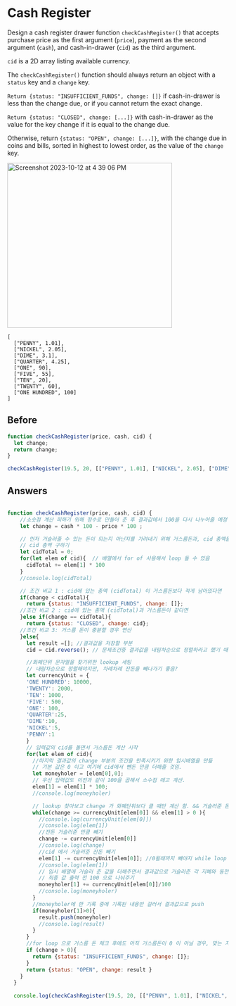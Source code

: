 # Cash Register
Design a cash register drawer function `checkCashRegister()` that accepts purchase price as the first argument (`price`), 
payment as the second argument (`cash`), and cash-in-drawer (`cid`) as the third argument.

`cid` is a 2D array listing available currency.

The `checkCashRegister()` function should always return an object with a `status` key and a `change` key.

`Return {status: "INSUFFICIENT_FUNDS", change: []}` if cash-in-drawer is less than the change due, or if you cannot return the exact change.

`Return {status: "CLOSED", change: [...]}` with cash-in-drawer as the value for the key change if it is equal to the change due.

Otherwise, return `{status: "OPEN", change: [...]}`, with the change due in coins and bills, sorted in highest to lowest order, 
as the value of the `change` key.

<img width="375" alt="Screenshot 2023-10-12 at 4 39 06 PM" src="https://github.com/LenaKwon/CodeChallenge/assets/37726487/74bb7c0a-2c2d-4766-87b4-35f6097fa7ee">
</br>

```
[
  ["PENNY", 1.01],
  ["NICKEL", 2.05],
  ["DIME", 3.1],
  ["QUARTER", 4.25],
  ["ONE", 90],
  ["FIVE", 55],
  ["TEN", 20],
  ["TWENTY", 60],
  ["ONE HUNDRED", 100]
]
```

## Before
```javascript
function checkCashRegister(price, cash, cid) {
  let change;
  return change;
}

checkCashRegister(19.5, 20, [["PENNY", 1.01], ["NICKEL", 2.05], ["DIME", 3.1], ["QUARTER", 4.25], ["ONE", 90], ["FIVE", 55], ["TEN", 20], ["TWENTY", 60], ["ONE HUNDRED", 100]]);
```
## Answers
```javascript

function checkCashRegister(price, cash, cid) {
    //소숫점 계산 피하기 위해 정수로 만들어 준 후 결과값에서 100을 다시 나누어줄 예정
    let change = cash * 100 - price * 100 ;

    // 먼저 거슬러줄 수 있는 돈이 되는지 아닌지를 가려내기 위해 거스름돈과, cid 총액을 비교하기
    // cid 총액 구하기
    let cidTotal = 0;
    for(let elem of cid){  // 배열에서 for of 사용해서 loop 돌 수 있음
      cidTotal += elem[1] * 100
    }
    //console.log(cidTotal)

    // 조건 비교 1 : cid에 있는 총액 (cidTotal) 이 거스름돈보다 적게 남아있다면
    if(change < cidTotal){
      return {status: "INSUFFICIENT_FUNDS", change: []};
    //조건 비교 2 : cid에 있는 총액 (cidTotal)과 거스름돈이 같다면
    }else if(change == cidTotal){  
      return {status: "CLOSED", change: cid};
    //조건 비교 3: 거스름 돈이 충분할 경우 연산
    }else{
      let result =[]; //결과값을 저장할 부분
      cid = cid.reverse(); // 문제조건중 결과값을 내림차순으로 정렬하라고 했기 때문에 뒤집음.

      //화폐단위 문자열을 찾기위한 lookup 세팅
      // 내림차순으로 정렬해야지만, 차례차례 잔돈을 빼나가기 좋음?
      let currencyUnit = {
      'ONE HUNDRED': 10000,
      'TWENTY': 2000,
      'TEN': 1000,
      'FIVE': 500,
      'ONE': 100,
      'QUARTER':25,
      'DIME':10,
      'NICKEL':5,
      'PENNY':1
      }
      // 입력값의 cid를 돌면서 거스름돈 계산 시작
      for(let elem of cid){
        //마지막 결과값의 change 부분의 조건을 만족시키기 위한 임시배열을 만듦
        // 기본 값은 0 이고 여기에 cid에서 뺀돈 만큼 더해줄 것임.
        let moneyholer = [elem[0],0];
        // 우선 입력값도 이전과 같이 100을 곱해서 소수점 떼고 계산.
        elem[1] = elem[1] * 100;
        //console.log(moneyholer)

        // lookup 찾아보고 change 가 화폐단위보다 클 때만 계산 함. && 거슬러준 돈이 남아 있을 경우만 loop을 돈다.
        while(change >= currencyUnit[elem[0]] && elem[1] > 0 ){
          //console.log(currencyUnit[elem[0]])
          //console.log(elem[1])
          //잔돈 거슬러준 만큼 빼기
          change -= currencyUnit[elem[0]]
          //console.log(change)
          //cid 에서 거슬러준 잔돈 빼기
          elem[1] -= currencyUnit[elem[0]]; //0될때까지 빼야지 while loop 끝남
          //console.log(elem[1])
          // 임시 배열에 거슬러 준 값을 더해주면서 결과값으로 거슬러준 각 지폐와 동전의 총 합계를 받음
          // 최종 값 출력 전 100 으로 나눠주기
          moneyholer[1] += currencyUnit[elem[0]]/100 
          //console.log(moneyholer)
        }
        //moneyholer에 한 기록 중에 기록된 내용만 걸러서 결과값으로 push
        if(moneyholer[1]>0){
          result.push(moneyholer)
          //console.log(result)
        }
      }
      //for loop 으로 거스름 돈 체크 후에도 아직 거스름돈이 0 이 아닐 경우, 맞는 지폐나 동전이 없는 경우 출력
      if (change > 0){
        return {status: "INSUFFICIENT_FUNDS", change: []};
      }
      return {status: "OPEN", change: result }
    }
  }
  
  console.log(checkCashRegister(19.5, 20, [["PENNY", 1.01], ["NICKEL", 2.05], ["DIME", 3.1], ["QUARTER", 4.25], ["ONE", 90], ["FIVE", 55], ["TEN", 20], ["TWENTY", 60], ["ONE HUNDRED", 100]]));
```

